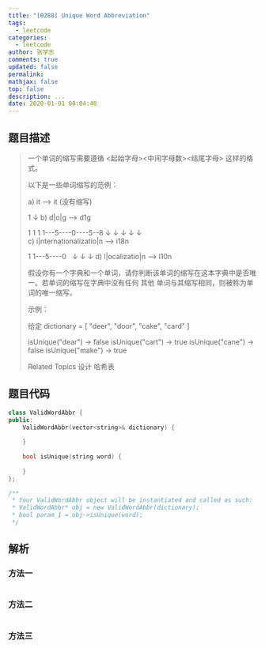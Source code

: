 ```yaml
---
title: "[0288] Unique Word Abbreviation"
tags:
  - leetcode
categories:
  - leetcode
author: 张学志
comments: true
updated: false
permalink:
mathjax: false
top: false
description: ...
date: 2020-01-01 00:04:48
---
```


## 题目描述

> 一个单词的缩写需要遵循 <起始字母><中间字母数><结尾字母> 这样的格式。 
> 
> 以下是一些单词缩写的范例： 
> 
> a) it                      --> it    (没有缩写)
> 
> 1
> ↓
> b) d|o|g                   --> d1g
> 
> 1    1  1
> 1---5----0----5--8
> ↓   ↓    ↓    ↓  ↓    
> c) i|nternationalizatio|n  --> i18n
> 
> 1
> 1---5----0
>      ↓   ↓    ↓
> d) l|ocalizatio|n          --> l10n
> 
> 
> 假设你有一个字典和一个单词，请你判断该单词的缩写在这本字典中是否唯一。若单词的缩写在字典中没有任何 其他 单词与其缩写相同，则被称为单词的唯一缩写。 
> 
> 示例： 
> 
> 给定 dictionary = [ "deer", "door", "cake", "card" ]
> 
> isUnique("dear") -> false
> isUnique("cart") -> true
> isUnique("cane") -> false
> isUnique("make") -> true
> 
> Related Topics 设计 哈希表

## 题目代码

```cpp
class ValidWordAbbr {
public:
    ValidWordAbbr(vector<string>& dictionary) {
        
    }
    
    bool isUnique(string word) {
        
    }
};

/**
 * Your ValidWordAbbr object will be instantiated and called as such:
 * ValidWordAbbr* obj = new ValidWordAbbr(dictionary);
 * bool param_1 = obj->isUnique(word);
 */
```

## 解析

### 方法一

```cpp

```

### 方法二

```cpp

```

### 方法三

```cpp

```

